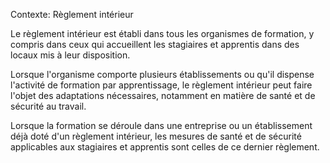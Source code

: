 Contexte: Règlement intérieur

Le règlement intérieur est établi dans tous les organismes de formation, y compris dans ceux qui accueillent les stagiaires et apprentis dans des locaux mis à leur disposition.

Lorsque l'organisme comporte plusieurs établissements ou qu'il dispense l'activité de formation par apprentissage, le règlement intérieur peut faire l'objet des adaptations nécessaires, notamment en matière de santé et de sécurité au travail.

Lorsque la formation se déroule dans une entreprise ou un établissement déjà doté d'un règlement intérieur, les mesures de santé et de sécurité applicables aux stagiaires et apprentis sont celles de ce dernier règlement.